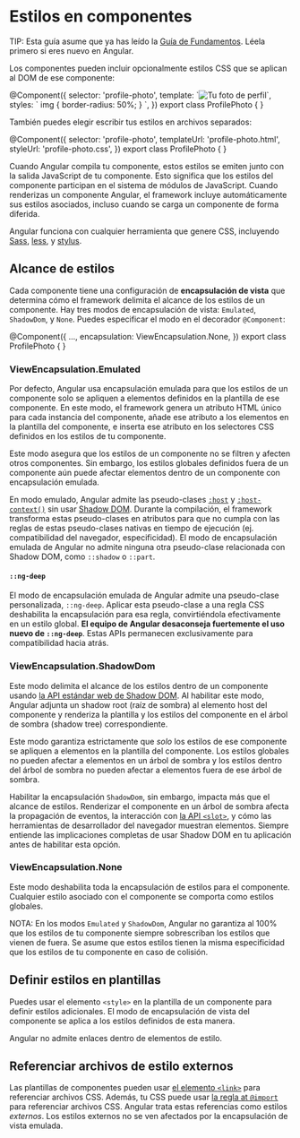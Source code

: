 # Estilos en componentes

TIP: Esta guía asume que ya has leído la [Guía de Fundamentos](essentials). Léela primero si eres nuevo en Angular.

Los componentes pueden incluir opcionalmente estilos CSS que se aplican al DOM de ese componente:

<docs-code language="angular-ts" highlight="[4]">
@Component({
  selector: 'profile-photo',
  template: `<img src="profile-photo.jpg" alt="Tu foto de perfil">`,
  styles: ` img { border-radius: 50%; } `,
})
export class ProfilePhoto { }
</docs-code>

También puedes elegir escribir tus estilos en archivos separados:

<docs-code language="angular-ts" highlight="[4]">
@Component({
  selector: 'profile-photo',
  templateUrl: 'profile-photo.html',
  styleUrl: 'profile-photo.css',
})
export class ProfilePhoto { }
</docs-code>

Cuando Angular compila tu componente, estos estilos se emiten junto con la salida JavaScript de tu componente. 
Esto significa que los estilos del componente participan en el sistema de módulos de JavaScript. 
Cuando renderizas un componente Angular, el framework incluye automáticamente sus estilos asociados, 
incluso cuando se carga un componente de forma diferida.

Angular funciona con cualquier herramienta que genere CSS,
incluyendo [Sass](https://sass-lang.com), [less](https://lesscss.org),
y [stylus](https://stylus-lang.com).

## Alcance de estilos

Cada componente tiene una configuración de **encapsulación de vista** que determina cómo el framework delimita el alcance
de los estilos de un componente. Hay tres modos de encapsulación de vista: `Emulated`, `ShadowDom`, y `None`.
Puedes especificar el modo en el decorador `@Component`:

<docs-code language="angular-ts" highlight="[3]">
@Component({
  ...,
  encapsulation: ViewEncapsulation.None,
})
export class ProfilePhoto { }
</docs-code>

### ViewEncapsulation.Emulated

Por defecto, Angular usa encapsulación emulada para que los estilos de un componente solo se apliquen a elementos 
definidos en la plantilla de ese componente. En este modo, el framework genera un atributo HTML único 
para cada instancia del componente, añade ese atributo a los elementos en la plantilla del componente, 
e inserta ese atributo en los selectores CSS definidos en los estilos de tu componente.

Este modo asegura que los estilos de un componente no se filtren y afecten otros componentes. Sin embargo, 
los estilos globales definidos fuera de un componente aún puede afectar elementos dentro de un componente 
con encapsulación emulada.

En modo emulado, Angular admite
las pseudo-clases [`:host`](https://developer.mozilla.org/es/docs/Web/CSS/:host)
y [`:host-context()`](https://developer.mozilla.org/docs/Web/CSS/:host-context) 
sin usar [Shadow DOM](https://developer.mozilla.org/es/docs/Web/API/Web_components/Using_shadow_DOM).
Durante la compilación, el framework transforma estas pseudo-clases en atributos para que no
cumpla con las reglas de estas pseudo-clases nativas en tiempo de ejecución
(ej. compatibilidad del navegador, especificidad). 
El modo de encapsulación emulada de Angular no admite ninguna otra pseudo-clase relacionada con Shadow DOM,
como `::shadow` o `::part`.

#### `::ng-deep`

El modo de encapsulación emulada de Angular admite una pseudo-clase personalizada, `::ng-deep`. Aplicar esta pseudo-clase a
una regla CSS deshabilita la encapsulación para esa regla, convirtiéndola efectivamente en un estilo global. 
**El equipo de Angular desaconseja fuertemente el uso nuevo de `::ng-deep`**. Estas APIs permanecen exclusivamente para 
compatibilidad hacia atrás.

### ViewEncapsulation.ShadowDom

Este modo delimita el alcance de los estilos dentro de un componente
usando [la API estándar web de Shadow DOM](https://developer.mozilla.org/es/docs/Web/API/Web_components/Using_shadow_DOM).
Al habilitar este modo, Angular adjunta un shadow root (raíz de sombra) al elemento host del componente 
y renderiza la plantilla y los estilos del componente en el árbol de sombra (shadow tree) correspondiente.

Este modo garantiza estrictamente que _solo_ los estilos de ese componente se apliquen a elementos en la
plantilla del componente. Los estilos globales no pueden afectar a elementos en un árbol de sombra y los estilos dentro del
árbol de sombra no pueden afectar a elementos fuera de ese árbol de sombra.

Habilitar la encapsulación `ShadowDom`, sin embargo, impacta más que el alcance de estilos. Renderizar el
componente en un árbol de sombra afecta la propagación de eventos, la interacción
con [la API `<slot>`](https://developer.mozilla.org/es/docs/Web/API/Web_components/Using_templates_and_slots),
y cómo las herramientas de desarrollador del navegador muestran elementos. Siempre entiende las implicaciones completas de usar
Shadow DOM en tu aplicación antes de habilitar esta opción.

### ViewEncapsulation.None

Este modo deshabilita toda la encapsulación de estilos para el componente. Cualquier estilo asociado con el
componente se comporta como estilos globales.

NOTA: En los modos `Emulated` y `ShadowDom`, Angular no garantiza al 100% que los estilos de tu componente siempre sobrescriban los estilos que vienen de fuera.
Se asume que estos estilos tienen la misma especificidad que los estilos de tu componente en caso de colisión.

## Definir estilos en plantillas

Puedes usar el elemento `<style>` en la plantilla de un componente para definir estilos adicionales. El
modo de encapsulación de vista del componente se aplica a los estilos definidos de esta manera.

Angular no admite enlaces dentro de elementos de estilo.

## Referenciar archivos de estilo externos

Las plantillas de componentes pueden
usar [el elemento `<link>`](https://developer.mozilla.org/es/docs/Web/HTML/Reference/Elements/link) para
referenciar archivos CSS. Además, tu CSS puede
usar [la regla at `@import`](https://developer.mozilla.org/es/docs/Web/CSS/@import) para referenciar
archivos CSS. Angular trata estas referencias como estilos _externos_. Los estilos externos no se ven afectados por
la encapsulación de vista emulada.

